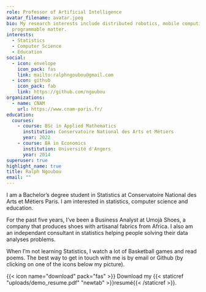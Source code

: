 ```yaml
---
role: Professor of Artificial Intelligence
avatar_filename: avatar.jpeg
bio: My research interests include distributed robotics, mobile computing and
  programmable matter.
interests:
  - Statistics
  - Computer Science
  - Education
social:
  - icon: envelope
    icon_pack: fas
    link: mailto:ralphngoubou@gmail.com
  - icon: github
    icon_pack: fab
    link: https://github.com/ngoubou
organizations:
  - name: CNAM
    url: https://www.cnam-paris.fr/
education:
  courses:
    - course: BSc in Applied Mathematics
      institution: Conservatoire National des Arts et Métiers
      year: 2022
    - course: BA in Economics
      institution: Université d'Angers
      year: 2014
superuser: true
highlight_name: true
title: Ralph Ngoubou
email: ""
---
```

I am a Bachelor’s degree student in Statistics at Conservatoire National des Arts et Métiers Paris. I am interested in statistics, computer science and education.

For the past five years, I’ve been a Business Analyst at Umojà Shoes, a company that produces shoes with artisanal fabrics from Africa. I also am an independant consultant in statistics helping people solving their data analyses problems. 

When I’m not learning Statistics, I watch a lot of Basketball games and read poems. The best way to get in touch with me is by email or Github (by clicking on one of the icons below my picture).

{{< icon name="download" pack="fas" >}} Download my {{< staticref "uploads/demo_resume.pdf" "newtab" >}}resumé{{< /staticref >}}.